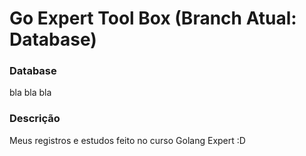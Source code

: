 # Go Expert Tool Box (Branch Atual: Database)

### Database 
bla bla bla

### Descrição
Meus registros e estudos feito no curso Golang Expert :D
